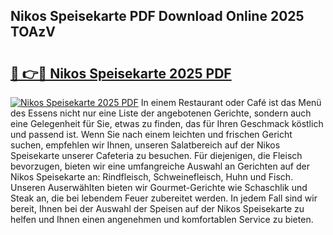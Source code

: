 ## Nikos Speisekarte PDF Download Online 2025 TOAzV

# <h2><a href="http://gcddvbm.nevu.top/?p=Nikos+Speisekarte">🔗 👉🔴 Nikos Speisekarte 2025 PDF</a></h2>

[![Nikos Speisekarte 2025 PDF](https://i.imgur.com/dBaPXMq.png)](http://gcddvbm.nevu.top/?p=Nikos+Speisekarte)
In einem Restaurant oder Café ist das Menü des Essens nicht nur eine Liste der angebotenen Gerichte, sondern auch eine Gelegenheit für Sie, etwas zu finden, das für Ihren Geschmack köstlich und passend ist. Wenn Sie nach einem leichten und frischen Gericht suchen, empfehlen wir Ihnen, unseren Salatbereich auf der Nikos Speisekarte unserer Cafeteria zu besuchen. Für diejenigen, die Fleisch bevorzugen, bieten wir eine umfangreiche Auswahl an Gerichten auf der Nikos Speisekarte an: Rindfleisch, Schweinefleisch, Huhn und Fisch. Unseren Auserwählten bieten wir Gourmet-Gerichte wie Schaschlik und Steak an, die bei lebendem Feuer zubereitet werden. In jedem Fall sind wir bereit, Ihnen bei der Auswahl der Speisen auf der Nikos Speisekarte zu helfen und Ihnen einen angenehmen und komfortablen Service zu bieten.
